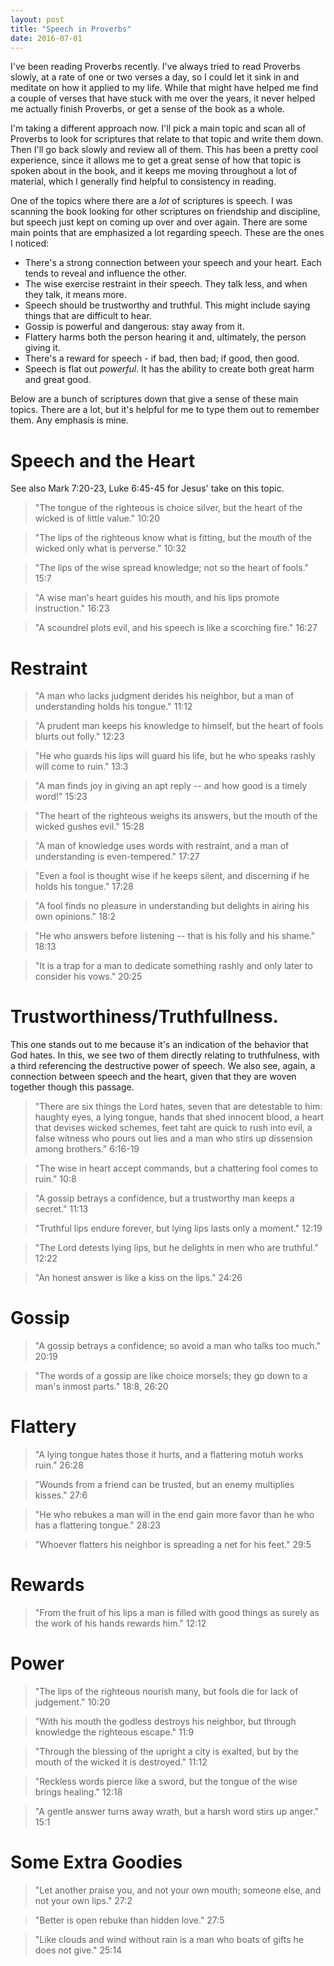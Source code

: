 ```yaml
---
layout: post
title: "Speech in Proverbs"
date: 2016-07-01
---
```


I've been reading Proverbs recently. I've always tried to read Proverbs slowly, at a rate of one or two verses a day, so I could let it sink in and meditate on how it applied to my life. While that might have helped me find a couple of verses that have stuck with me over the years, it never helped me actually finish Proverbs, or get a sense of the book as a whole.

I'm taking a different approach now. I'll pick a main topic and scan all of Proverbs to look for scriptures that relate to that topic and write them down. Then I'll go back slowly and review all of them. This has been a pretty cool experience, since it allows me to get a great sense of how that topic is spoken about in the book, and it keeps me moving throughout a lot of material, which I generally find helpful to consistency in reading.

One of the topics where there are a *lot* of scriptures is speech. I was scanning the book looking for other scriptures on friendship and discipline, but speech just kept on coming up over and over again. There are some main points that are emphasized a lot regarding speech. These are the ones I noticed:

- There's a strong connection between your speech and your heart. Each tends to reveal and influence the other.
- The wise exercise restraint in their speech. They talk less, and when they talk, it means more.
- Speech should be trustworthy and truthful. This might include saying things that are difficult to hear.
- Gossip is powerful and dangerous: stay away from it.
- Flattery harms both the person hearing it and, ultimately, the person giving it.
- There's a reward for speech - if bad, then bad; if good, then good.
- Speech is flat out *powerful*. It has the ability to create both great harm and great good.

Below are a bunch of scriptures down that give a sense of these main topics. There are a lot, but it's helpful for me to type them out to remember them. Any emphasis is mine.

# Speech and the Heart
See also Mark 7:20-23, Luke 6:45-45 for Jesus' take on this topic.

> "The tongue of the righteous is choice silver, but the heart of the wicked is of little value." 10:20

> "The lips of the righteous know what is fitting, but the mouth of the wicked only what is perverse." 10:32

> "The lips of the wise spread knowledge; not so the heart of fools." 15:7

> "A wise man's heart guides his mouth, and his lips promote instruction." 16:23

> "A scoundrel plots evil, and his speech is like a scorching fire." 16:27

# Restraint
> "A man who lacks judgment derides his neighbor, but a man of understanding holds his tongue." 11:12

> "A prudent man keeps his knowledge to himself, but the heart of fools blurts out folly." 12:23

> "He who guards his lips will guard his life, but he who speaks rashly will come to ruin." 13:3

> "A man finds joy in giving an apt reply -- and how good is a timely word!" 15:23

> "The heart of the righteous weighs its answers, but the mouth of the wicked gushes evil." 15:28

> "A man of knowledge uses words with restraint, and a man of understanding is even-tempered." 17:27

> "Even a fool is thought wise if he keeps silent, and discerning if he holds his tongue." 17:28

> "A fool finds no pleasure in understanding but delights in airing his own opinions." 18:2 

> "He who answers before listening -- that is his folly and his shame." 18:13

> "It is a trap for a man to dedicate something rashly and only later to consider his vows." 20:25

# Trustworthiness/Truthfullness.
This one stands out to me because it's an indication of the behavior that God hates. In this, we see two of them directly relating to truthfulness, with a third referencing the destructive power of speech. We also see, again, a connection between speech and the heart, given that they are woven together though this passage. 
> "There are six things the Lord hates, seven that are detestable to him: haughty eyes, a lying tongue, hands that shed innocent blood, a heart that devises wicked schemes, feet taht are quick to rush into evil, a false witness who pours out lies and a man who stirs up dissension among brothers." 6:16-19

> "The wise in heart accept commands, but a chattering fool comes to ruin." 10:8

> "A gossip betrays a confidence, but a trustworthy man keeps a secret." 11:13

> "Truthful lips endure forever, but lying lips lasts only a moment." 12:19

> "The Lord detests lying lips, but he delights in men who are truthful." 12:22

> "An honest answer is like a kiss on the lips." 24:26

# Gossip
> "A gossip betrays a confidence; so avoid a man who talks too much." 20:19

> "The words of a gossip are like choice morsels; they go down to a man's inmost parts." 18:8, 26:20

# Flattery
> "A lying tongue hates those it hurts, and a flattering motuh works ruin." 26:28

> "Wounds from a friend can be trusted, but an enemy multiplies kisses." 27:6

> "He who rebukes a man will in the end gain more favor than he who has a flattering tongue." 28:23

> "Whoever flatters his neighbor is spreading a net for his feet." 29:5

# Rewards
> "From the fruit of his lips a man is filled with good things as surely as the work of his hands rewards him." 12:12

# Power
> "The lips of the righteous nourish many, but fools die for lack of judgement." 10:20

> "With his mouth the godless destroys his neighbor, but through knowledge the righteous escape." 11:9

> "Through the blessing of the upright a city is exalted, but by the mouth of the wicked it is destroyed." 11:12

> "Reckless words pierce like a sword, but the tongue of the wise brings healing." 12:18

> "A gentle answer turns away wrath, but a harsh word stirs up anger." 15:1

# Some Extra Goodies
> "Let another praise you, and not your own mouth; someone else, and not your own lips." 27:2

> "Better is open rebuke than hidden love." 27:5

> "Like clouds and wind without rain is a man who boats of gifts he does not give." 25:14